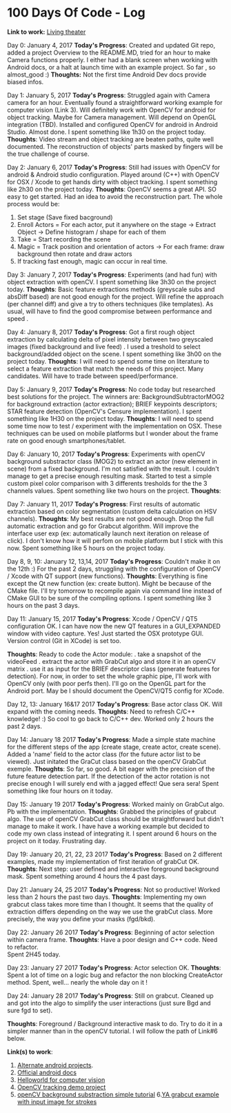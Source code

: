 # 100 Days Of Code - Log
**Link to work:** [Living theater](https://github.com/talgorn/100-days-of-code.git)


Day 0: January 4, 2017
**Today's Progress**: Created and updated Git repo,  added a project Overview to the README.MD, tried for an hour to make Camera functions properly. I either had a blank screen when working with Android docs, or a halt at launch time with an example project. So far , so almost_good :)
**Thoughts:** Not the first time Android Dev docs provide biased infos.


Day 1: January 5, 2017
**Today's Progress**: 
Struggled again with Camera camera for an hour. Eventually found a straightforward working example for computer vision (Link 3).
Will definitely work with OpenCV for android for object tracking. Maybe for Camera management. Will depend on OpenGL integration (TBD).
Installed and configured OpenCV for android in Android Studio. Almost done.
I spent something like 1h30  on the project today.
**Thoughts**:
Video stream and object tracking are beaten paths, quite well documented.
The reconstruction of objects' parts masked by fingers will be the true challenge of course.


Day 2: January 6, 2017
**Today's Progress**: 
Still had issues with OpenCV for android & Android studio configuration.
Played around (C++) with OpenCV for OSX / Xcode to get hands dirty with object tracking.
I spent something like 2h30  on the project today.
**Thoughts**:
OpenCV seems a great API. SO easy to get started.
Had an idea to avoid the reconstruction part.  The whole process would be:
1) Set stage (Save fixed bacground)
2) Enroll Actors = For each actor, put it anywhere on the stage -> Extract Object  -> Define histogram / shape for each of them
3) Take = Start recording the scene
4) Magic = Track position and orientation of actors -> For each frame: draw background then rotate and draw actors
5) If tracking fast enough, magic can occur in real time. 

Day 3: January 7, 2017
**Today's Progress**: 
Experiments (and had fun) with object extraction with openCV.
I spent something like 3h30  on the project today.
**Thoughts**:
Basic feature extractions methods (greyscale subs and absDiff based) are not good enough for the project.
Will refine the approach (per channel diff) and give a try to others techniques (like templates).
As usual, will have to find the good compromise between performance and speed .

Day 4: January 8, 2017
**Today's Progress**: 
Got a first rough object extraction by calculating delta of pixel intensity between two greyscaled images
(fixed background and live feed) . I used a treshold to select background/added object on the scene.
I spent something like 3h00  on the project today.
**Thoughts**:
I will need to spend some time on literature to select a feature extraction that match the needs of this project.
Many candidates. Will have to trade between speed/performance.

Day 5: January 9, 2017
**Today's Progress**: 
No code today but researched best solutions for the project.
The winners are:
BackgroundSubtractorMOG2 for background extraction (actor extraction);
BRIEF keypoints descriptors;
STAR feature detection (OpenCV's Censure implementation).
I spent something like 1H30 on the project today.
**Thoughts**:
I will need to spend some time now to test / experiment with the implementation on OSX.
These techniques can be used on mobile platforms but I wonder about the frame rate on good enough smartphones/tablet.

Day 6: January 10, 2017
**Today's Progress**: 
Experiments with openCV background substractor class (MOG2) to extract an actor (new element in scene) from a fixed background.
I'm not satisfied with the result. I couldn't manage to get a precise enough resulting mask.
Started to test a simple custom pixel color comparison with 3 differents tresholds for the the 3 channels values.
Spent something like two hours on the project.
**Thoughts**:

Day 7: January 11, 2017
**Today's Progress**: 
First results of automatic extraction based on color segmentation (custom delta calculation on HSV channels).
**Thoughts**:
My best results are not good enough. Drop the full automatic extraction and go for Grabcut algorithm.
Will improve the interface user exp (ex: automatically launch next iteration on release of click).
I don't know how it will perfom on mobile platform but I stick with this now.
Spent something like 5 hours on the project today.

Day 8, 9, 10: January 12, 13,14, 2017
**Today's Progress**: 
Couldn't make it on the 12th :)
For the past 2 days, struggling with the configuration of OpenCV / Xcode with QT support (new functions).
**Thoughts**:
Everything is fine except the Qt new function (ex: create button). Might be because of the CMake file. I'll try tomorrow to recompile again via command line instead of CMake GUI to be sure of the compiling options.
I spent something like 3 hours on the past 3 days.

Day 11: January 15, 2017
**Today's Progress**: 
Xcode / OpenCV / QT5 configuration OK. I can have now the new QT features in a GUI_EXPANDED window with video capture. Yes!
Just started the OSX prototype GUI.
Version control (Git in XCode) is set too.

**Thoughts**:
Ready to code the Actor module:
. take a snapshot of the videoFeed
. extract the actor with GrabCut algo and store it in an openCV matrix
. use it as input for the BRIEF descriptor class (generate features for detection).
For now, in order to set the whole graphic pipe, I'll work with OpenCV only (with poor perfs then).
I'll go on the OpenGL part for the Android port.
May be I should document the OpenCV/QT5 config for XCode.

Day 12, 13: January 16&17 2017
**Today's Progress**: 
Base actor class OK. Will expand with the coming needs.
**Thoughts**:
Need to refresh C/C++ knowledge! :)
So cool to go back to C/C++ dev.
Worked only 2 hours the past 2 days.

Day 14: January 18 2017
**Today's Progress**: 
Made a simple state machine for the different steps of the app (create stage, create actor, create scene).
Added a 'name' field  to the actor class (for the future actor list to be viewed).
Just initated the GraCut class based on the openCV GrabCut exemple.
**Thoughts**:
So far, so good. A bit eager with the precision of the future feature detection part.
If the detection of the actor rotation is not precise enough I will surely end with a jagged effect!
Que sera sera!
Spent something like four hours on it today.

Day 15: January 19 2017
**Today's Progress**: 
Worked mainly on GrabCut algo.  Pb with the implementation.
**Thoughts**:
Grabbed the principles of grabcut algo. The use of openCV GrabCut class should be straightforward but didn't manage to make it work. I have have a working example but decided to code my own class instead of integrating it.
I spent around 6 hours on the project on it today. Frustrating day.

Day 19: January 20, 21, 22, 23 2017
**Today's Progress**: 
Based on 2 different examples, made my implementation of first iteration of grabCut OK.  
**Thoughts**:
Next step: user defined and interactive foreground background mask. 
Spent something around 4 hours the 4 past days.

Day 21: January 24, 25 2017
**Today's Progress**: 
Not so productive! Worked less  than 2 hours the past two days.
**Thoughts**:
Implementing my own grabcut class takes more time than I thought. It seems that the quality of extraction  differs depending on the way we use the grabCut class. More precisely, the way you define your masks (fgd/bkd).

Day 22: January 26 2017
**Today's Progress**: 
Beginning of actor selection within camera frame.
**Thoughts**:
Have a poor design and C++ code. Need to refactor.  
Spent 2H45 today.

Day 23: January 27 2017
**Today's Progress**: 
Actor selection OK.
**Thoughts**:
Spent a lot of time on a logic bug and refactor the non blocking CreateActor method.
Spent, well... nearly the whole day on it !

Day 24: January 28 2017
**Today's Progress**: 
Still on grabcut.
Cleaned up and got into the algo to simplify the user interactions (just sure Bgd and sure fgd to set).

**Thoughts**:
Foreground / Background interactive mask to do. Try to do it in a simpler manner than in the openCV tutorial.
I will follow the path of Link#6 below.



**Link(s) to work**:
1. [Alternate android projects](https://github.com/commonsguy/cw-advandroid/tree/master/Camera). 
2. [Official android docs](https://developer.android.com/guide/topics/media/camera.html)
3. [Helloworld for computer vision](http://www.hasper.info/hello-world-for-android-computer-vision/)
4. [OpenCV tracking demo project](https://www.youtube.com/watch?annotation_id=annotation_307976421&feature=iv&src_vid=RS_uQGOQIdg&v=bSeFrPrqZ2A)
5. [openCV background substraction simple tutorial](http://docs.opencv.org/3.1.0/d1/dc5/tutorial_background_subtraction.html)
6.[YA grabcut example with input image for strokes](http://www.cg.info.hiroshima-cu.ac.jp/~miyazaki/knowledge/teche89.html)
